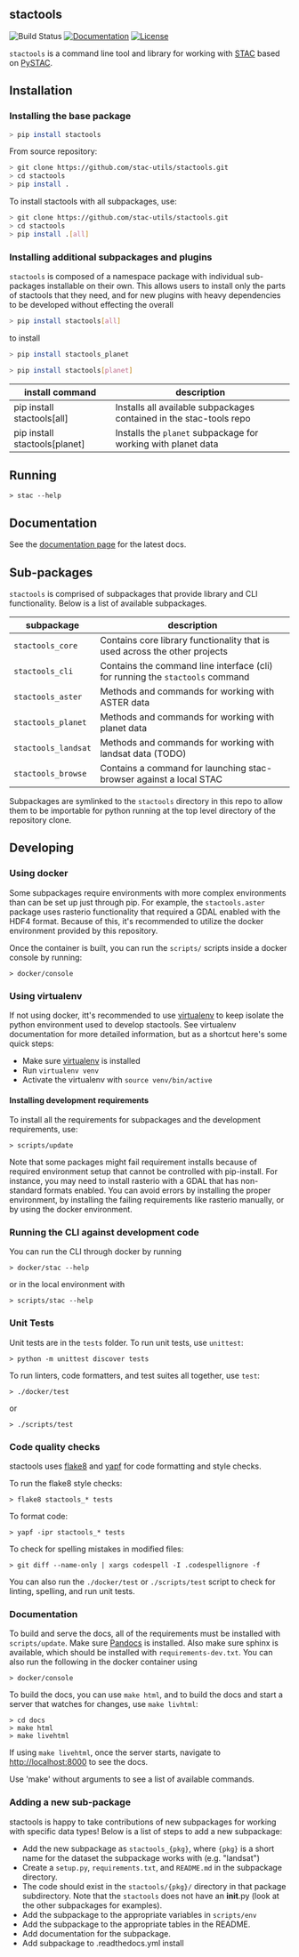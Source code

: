 ## stactools
![Build Status](https://github.com/stac-utils/stactools/workflows/CI/badge.svg)
[![Documentation](https://readthedocs.org/projects/stactools/badge/?version=latest)](https://stactools.readthedocs.io/en/latest/)
[![License](https://img.shields.io/badge/License-Apache%202.0-blue.svg)](https://opensource.org/licenses/Apache-2.0)

`stactools` is a command line tool and library for working with [STAC](https://stacspec.org) based on [PySTAC](https://github.com/stac-utils/pystac).

## Installation

### Installing the base package


```bash
> pip install stactools
```

From source repository:

```bash
> git clone https://github.com/stac-utils/stactools.git
> cd stactools
> pip install .
```

To install stactools with all subpackages, use:

```bash
> git clone https://github.com/stac-utils/stactools.git
> cd stactools
> pip install .[all]
```

### Installing additional subpackages and plugins

`stactools` is composed of a namespace package with individual sub-packages installable on their own. This allows users to install only the parts of stactools that they need, and for new plugins with heavy dependencies to be developed without effecting the overall

```bash
> pip install stactools[all]
```

to install

```bash
> pip install stactools_planet
```

```bash
> pip install stactools[planet]
```


| install command                    | description                                                         |
| ---------------------------------- | ------------------------------------------------------------------- |
| pip install stactools[all]         | Installs all available subpackages contained in the stac-tools repo |
| pip install stactools[planet]      | Installs the `planet` subpackage for working with planet data       |


## Running

```
> stac --help
```

## Documentation

See the [documentation page](https://stactools.readthedocs.io/en/latest/) for the latest docs.

## Sub-packages

`stactools` is comprised of subpackages that provide library and CLI functionality. Below is a list of available subpackages.

| subpackage                    | description                                                                     |
| ------------------------------| ------------------------------------------------------------------------------- |
| `stactools_core`              | Contains core library functionality that is used across the other projects      |
| `stactools_cli`               | Contains the command line interface (cli) for running the `stactools` command   |
| `stactools_aster`             | Methods and commands for working with ASTER data                 |
| `stactools_planet`            | Methods and commands for working with planet data                |
| `stactools_landsat`           | Methods and commands for working with landsat data (TODO)        |
| `stactools_browse`            | Contains a command for launching stac-browser against a local STAC |

Subpackages are symlinked to the `stactools` directory in this repo to allow them to be importable for python running at the top level directory of the repository clone.

## Developing

### Using docker

Some subpackages require environments with more complex environments than can be set up just through pip. For example, the `stactools.aster` package uses rasterio functionality that required a GDAL enabled with the HDF4 format. Because of this, it's recommended to utilize the docker environment provided by this repository.

Once the container is built, you can run the `scripts/` scripts inside a docker console by running:

```
> docker/console
```

### Using virtualenv

If not using docker, itt's recommended to use [virtualenv](https://virtualenv.pypa.io/en/latest/index.html) to keep isolate the python environment used to develop stactools. See virtualenv documentation for more detailed information, but as a shortcut here's some quick steps:

- Make sure [virtualenv](https://virtualenv.pypa.io/en/latest/installation.html) is installed
- Run `virtualenv venv`
- Activate the virtualenv with `source venv/bin/active`

#### Installing development requirements

To install all the requirements for subpackages and the development requirements, use:

```
> scripts/update
```

Note that some packages might fail requirement installs because of required environment setup that cannot be controlled with pip-install. For instance, you may need to install rasterio with a GDAL that has non-standard formats enabled. You can avoid errors by installing the proper environment, by installing the failing requirements like rasterio manually, or by using the docker environment.

### Running the CLI against development code

You can run the CLI through docker by running

```
> docker/stac --help
```

or in the local environment with

```
> scripts/stac --help
```

### Unit Tests

Unit tests are in the `tests` folder. To run unit tests, use `unittest`:

```
> python -m unittest discover tests
```

To run linters, code formatters, and test suites all together, use `test`:

```
> ./docker/test
```

or

```
> ./scripts/test
```

### Code quality checks

stactools uses [flake8](http://flake8.pycqa.org/en/latest/) and [yapf](https://github.com/google/yapf) for code formatting and style checks.

To run the flake8 style checks:

```
> flake8 stactools_* tests
```

To format code:

```
> yapf -ipr stactools_* tests
```

To check for spelling mistakes in modified files:

```
> git diff --name-only | xargs codespell -I .codespellignore -f
```

You can also run the `./docker/test` or `./scripts/test` script to check for linting, spelling, and run unit tests.

### Documentation

To build and serve the docs, all of the requirements must be installed with `scripts/update`. Make sure [Pandocs](https://pandoc.org/installing.html) is installed. Also make sure sphinx is available, which should be installed with `requirements-dev.txt`. You can also run the following in the docker container using

```
> docker/console
```

To build the docs, you can use `make html`, and to build the docs and start a server that watches for changes, use `make livhtml`:

```
> cd docs
> make html
> make livehtml
```

If using `make livehtml`, once the server starts, navigate to [http://localhost:8000](http://localhost:8000/) to see the docs.

Use 'make' without arguments to see a list of available commands.

### Adding a new sub-package

stactools is happy to take contributions of new subpackages for working with specific data types! Below is a list of steps to add a new subpackage:

- Add the new subpackage as `stactools_{pkg}`, where `{pkg}` is a short name for the dataset the subpackage works with (e.g. "landsat")
- Create a `setup.py`, `requirements.txt`, and `README.md` in the subpackage directory.
- The code should exist in the `stactools/{pkg}/` directory in that package subdirectory. Note that the `stactools` does not have an __init__.py (look at the other subpackages for examples).
- Add the subpackage to the appropriate variables in `scripts/env`
- Add the subpackage to the appropriate tables in the README.
- Add documentation for the subpackage.
- Add subpackage to .readthedocs.yml install
